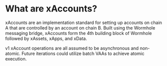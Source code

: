 # What are xAccounts?

xAccounts are an implementation standard for setting up accounts on chain A that are controlled by an account on chain B. Built using the Wormhole messaging bridge, xAccounts form the 4th building block of Wormhole followed by xAssets, xApps, and xData.&#x20;

v1 xAccount operations are all assumed to be asynchronous and non-atomic. Future iterations could utilize batch VAAs to achieve atomic execution.

